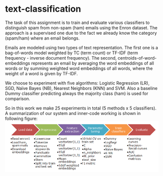 # text-classification
The task of this assignment is to train and evaluate various classifiers to distinguish spam from non-spam (ham) emails using the Enron dataset. The approach is a supervised one due to the fact we already know the category (spam/ham) where an email belongs.

Emails are modeled using two types of text representation. The first one is a bag-of-words model weighted by TC (term count) or TF-IDF (term frequency - inverse document frequency). The second, centroids-of-word-embeddings represents an email by averaging the word embeddings of all words or by summing weighted word embeddings of all words, where the weight of a word is given by TF-IDF.

We choose to experiment with five algorithms: Logistic Regression (LR), SGD, Naïve Bayes (NB), Nearest Neighbors (KNN) and SVM. Also a baseline Dummy classifier predicting always the majority class (ham) is used for comparison.

So in this work we make 25 experiments in total (5 methods x 5 classifiers). A summarization of our system and inner-code working is shown in following figure:
![alt text](https://github.com/soutsios/text-classification/blob/master/inner-working.png)
